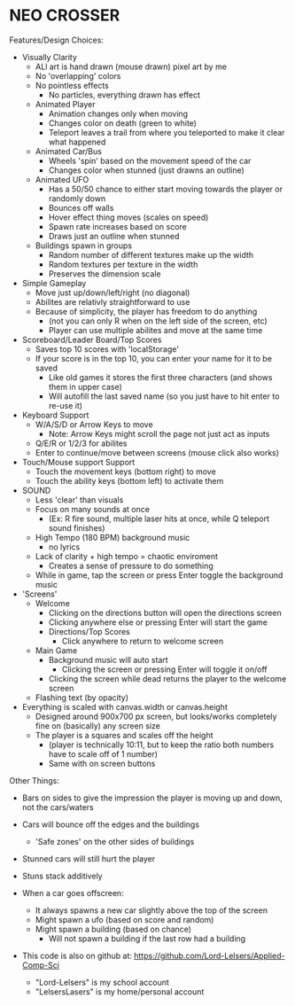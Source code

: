 # NEO CROSSER

Features/Design Choices:
- Visually Clarity
    - ALl art is hand drawn (mouse drawn) pixel art by me
    - No 'overlapping' colors
    - No pointless effects
        - No particles, everything drawn has effect
    - Animated Player
        - Animation changes only when moving
        - Changes color on death (green to white)
        - Teleport leaves a trail from where you teleported to make it clear what happened
    - Animated Car/Bus
        - Wheels 'spin' based on the movement speed of the car
        - Changes color when stunned (just drawns an outline)
    - Animated UFO
        - Has a 50/50 chance to either start moving towards the player or randomly down
        - Bounces off walls
        - Hover effect thing moves (scales on speed)
        - Spawn rate increases based on score
        - Draws just an outline when stunned
    - Buildings spawn in groups
        - Random number of different textures make up the width
        - Random textures per texture in the width
        - Preserves the dimension scale
- Simple Gameplay
    - Move just up/down/left/right (no diagonal)
    - Abilites are relativly straightforward to use
    - Because of simplicity, the player has freedom to do anything
        - (not you can only R when on the left side of the screen, etc)
        - Player can use multiple abilites and move at the same time
- Scoreboard/Leader Board/Top Scores
    - Saves top 10 scores with 'localStorage'
    - If your score is in the top 10, you can enter your name for it to be saved
        - Like old games it stores the first three characters (and shows them in upper case)
        - Will autofill the last saved name (so you just have to hit enter to re-use it)
- Keyboard Support
    - W/A/S/D or Arrow Keys to move
        - Note: Arrow Keys might scroll the page not just act as inputs
    - Q/E/R or 1/2/3 for abilites
    - Enter to continue/move between screens (mouse click also works)
- Touch/Mouse support Support
    - Touch the movement keys (bottom right) to move
    - Touch the ability keys (bottom left) to activate them
- SOUND
    - Less 'clear' than visuals
    - Focus on many sounds at once
        - (Ex: R fire sound, multiple laser hits at once, while Q teleport sound finishes)
    - High Tempo (180 BPM) background music
        - no lyrics
    - Lack of clarity + high tempo = chaotic enviroment
        - Creates a sense of pressure to do something
    - While in game, tap the screen or press Enter toggle the background music
- 'Screens'
    - Welcome
        - Clicking on the directions button will open the directions screen
        - Clicking anywhere else or pressing Enter will start the game
        - Directions/Top Scores
            - Click anywhere to return to welcome screen
    - Main Game
        - Background music will auto start
            - Clicking the screen or pressing Enter will toggle it on/off
        - Clicking the screen while dead returns the player to the welcome screen
    - Flashing text (by opacity)
- Everything is scaled with canvas.width or canvas.height
    - Designed around 900x700 px screen, but looks/works completely fine on (basically) any screen size
    - The player is a squares and scales off the height
        - (player is technically 10:11, but to keep the ratio both numbers have to scale off of 1 number) 
        - Same with on screen buttons

Other Things:
- Bars on sides to give the impression the player is moving up and down, not the cars/waters
- Cars will bounce off the edges and the buildings
    - 'Safe zones' on the other sides of buildings
- Stunned cars will still hurt the player
- Stuns stack additively
- When a car goes offscreen:
    - It always spawns a new car slightly above the top of the screen
    - Might spawn a ufo (based on score and random)
    - Might spawn a building (based on chance)
        - Will not spawn a building if the last row had a building


- This code is also on github at: https://github.com/Lord-Lelsers/Applied-Comp-Sci
    - "Lord-Lelsers" is my school account
    - "LelsersLasers" is my home/personal account